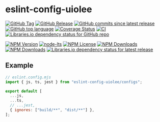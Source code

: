 # eslint-config-uiolee

[![GitHub Tag](https://img.shields.io/github/v/tag/uiolee/eslint-config-uiolee?logo=github)](https://github.com/uiolee/eslint-config-uiolee/tags)
[![GitHub Release](https://img.shields.io/github/v/release/uiolee/eslint-config-uiolee?logo=github)](https://github.com/uiolee/eslint-config-uiolee/releases)
[![GitHub commits since latest release](https://img.shields.io/github/commits-since/uiolee/eslint-config-uiolee/latest?include_prereleases&sort=semver&logo=github)](https://github.com/uiolee/eslint-config-uiolee/compare/...main)
[![GitHub top language](https://img.shields.io/github/languages/top/uiolee/eslint-config-uiolee?logo=github)](#eslint-config-uiolee)
[![Coverage Status](https://coveralls.io/repos/github/uiolee/eslint-config-uiolee/badge.svg?branch=main)](https://coveralls.io/github/uiolee/eslint-config-uiolee?branch=main)
[![CI](https://github.com/uiolee/eslint-config-uiolee/actions/workflows/ci.yml/badge.svg?branch=main)](https://github.com/uiolee/eslint-config-uiolee/actions/workflows/ci.yml)
[![Libraries.io dependency status for GitHub repo](https://img.shields.io/librariesio/github/uiolee/eslint-config-uiolee?logo=librariesdotio)](https://libraries.io/github/uiolee/eslint-config-uiolee#dependencies)

[![NPM Version](https://img.shields.io/npm/v/eslint-config-uiolee?logo=npm)](https://www.npmjs.com/package/eslint-config-uiolee)
[![node-lts](https://img.shields.io/node/v-lts/eslint-config-uiolee?logo=nodedotjs)](https://nodejs.org/)
[![NPM License](https://img.shields.io/npm/l/eslint-config-uiolee)](./LICENSE)
[![NPM Downloads](https://img.shields.io/npm/dm/eslint-config-uiolee?logo=npm)](#eslint-config-uiolee)
[![NPM Downloads](https://img.shields.io/npm/dt/eslint-config-uiolee?logo=npm)](#eslint-config-uiolee)
[![Libraries.io dependency status for latest release](https://img.shields.io/librariesio/release/npm/eslint-config-uiolee?logo=librariesdotio)](https://libraries.io/npm/eslint-config-uiolee/tree)

## Example

```javascript eslint.config.mjs
// eslint.config.mjs
import { js, ts, jest } from "eslint-config-uiolee/configs";

export default [
  ...js,
  ...ts,
  // ...jest,
  { ignores: ["build/**", "dist/**"] },
];
```
